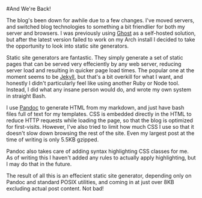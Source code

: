 #And We're Back!

The blog's been down for awhile due to a few changes. I've moved servers, and
switched blog technologies to something a bit friendlier for both my server
and browsers. I was previously using [Ghost](https://ghost.org/) as a
self-hosted solution, but after the latest version failed to work on my Arch
install I decided to take the opportunity to look into static site generators.

Static site generators are fantastic. They simply generate a set of static pages
that can be served very effeciently by any web server, reducing server load and
resulting in quicker page load times. The popular one at the moment seems to be
[Jekyll](http://jekyllrb.com/), but that's a bit overkill for what I want, and
honestly I didn't particularly feel like using another Ruby or Node tool.
Instead, I did what any insane person would do, and wrote my own system in
straight Bash.

I use [Pandoc](http://pandoc.org/) to generate HTML from my markdown, and
just have bash files full of text for my templates. CSS is embedded directly in
the HTML to reduce HTTP requests while loading the page, so that the blog is
optimized for first-visits. However, I've also tried to limit how much CSS I
use so that it doesn't slow down browsing the rest of the site. Even my largest
post at the time of writing is only 5.5KB gzipped.

Pandoc also takes care of adding syntax highlighting CSS classes for me. As of
writing this I haven't added any rules to actually apply highlighting, but I may
do that in the future.

The result of all this is an effecient static site generator, depending only on
Pandoc and standard POSIX utilities, and coming in at just over 8KB excluding
actual post content. Not bad!

